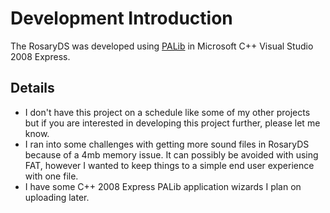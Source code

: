 # Development Introduction #

The RosaryDS was developed using [PALib](http://www.palib.info) in Microsoft C++ Visual Studio 2008 Express.


## Details ##

  * I don't have this project on a schedule like some of my other projects but if you are interested in developing this project further, please let me know.
  * I ran into some challenges with getting more sound files in RosaryDS because of a 4mb memory issue. It can possibly be avoided with using FAT, however I wanted to keep things to a simple end user experience with one file.
  * I have some C++ 2008 Express PALib application wizards I plan on uploading later.